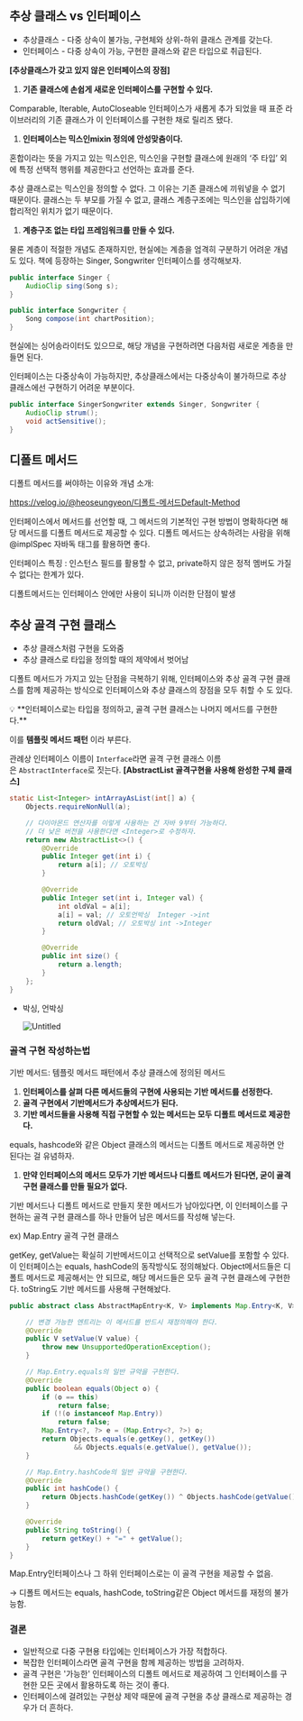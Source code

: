 ## **추상 클래스 vs 인터페이스**

- 추상클래스 - 다중 상속이 불가능, 구현체와 상위-하위 클래스 관계를 갖는다.
- 인터페이스 - 다중 상속이 가능, 구현한 클래스와 같은 타입으로 취급된다.

**[추상클래스가 갖고 있지 않은 인터페이스의 장점]**

1. **기존 클래스에 손쉽게 새로운 인터페이스를 구현할 수 있다.**

Comparable, Iterable, AutoCloseable 인터페이스가 새롭게 추가 되었을 때 표준 라이브러리의 기존 클래스가 이 인터페이스를 구현한 채로 릴리즈 됐다.

1. **인터페이스는 믹스인mixin 정의에 안성맞춤이다.**

혼합이라는 뜻을 가지고 있는 믹스인은, 믹스인을 구현할 클래스에 원래의 ‘주 타입’ 외에 특정 선택적 행위를 제공한다고 선언하는 효과를 준다.

추상 클래스로는 믹스인을 정의할 수 없다. 그 이유는 기존 클래스에 끼워넣을 수 없기 때문이다. 클래스는 두 부모를 가질 수 없고, 클래스 계층구조에는 믹스인을 삽입하기에 합리적인 위치가 없기 때문이다.

1. **계층구조 없는 타입 프레임워크를 만들 수 있다.**

물론 계층이 적절한 개념도 존재하지만, 현실에는 계층을 엄격히 구분하기 어려운 개념도 있다. 책에 등장하는 Singer, Songwriter 인터페이스를 생각해보자.

```java
public interface Singer {
	AudioClip sing(Song s);
}

public interface Songwriter {
	Song compose(int chartPosition);
}
```

현실에는 싱어송라이터도 있으므로, 해당 개념을 구현하려면 다음처럼 새로운 계층을 만들면 된다.

인터페이스는 다중상속이 가능하지만, 추상클래스에서는 다중상속이 불가하므로 추상클래스에선 구현하기 어려운 부분이다.

```java
public interface SingerSongwriter extends Singer, Songwriter {
	AudioClip strum();
	void actSensitive();
}
```

## **디폴트 메서드**

디폴트 메서드를 써야하는 이유와 개념 소개:

https://velog.io/@heoseungyeon/디폴트-메서드Default-Method

인터페이스에서 메서드를 선언할 때, 그 메서드의 기본적인 구현 방법이 명확하다면 해당 메서드를 디폴트 메서드로 제공할 수 있다. 디폴트 메서드는 상속하려는 사람을 위해 @implSpec 자바독 태그를 활용하면 좋다.

인터페이스 특징 : 인스턴스 필드를 활용할 수 없고, private하지 않은 정적 멤버도 가질 수 없다는 한계가 있다.

디폴트메서드는 인터페이스 안에만 사용이 되니까 이러한 단점이 발생 

## **추상 골격 구현 클래스**

- 추상 클래스처럼 구현을 도와줌
- 추상 클래스로 타입을 정의할 때의 제약에서 벗어남

디폴트 메서드가 가지고 있는 단점을 극복하기 위해, 인터페이스와 추상 골격 구현 클래스를 함께 제공하는 방식으로 인터페이스와 추상 클래스의 장점을 모두 취할 수 도 있다. 

<aside>
💡 **인터페이스로는 타입을 정의하고, 골격 구현 클래스는 나머지 메서드를 구현한다.**

이를 **템플릿 메서드 패턴** 이라 부른다.

</aside>

관례상 인터페이스 이름이 `Interface`라면 골격 구현 클래스 이름은 `AbstractInterface`로 짓는다.
**[AbstractList 골격구현을 사용해 완성한 구체 클래스]**

```java
static List<Integer> intArrayAsList(int[] a) {
    Objects.requireNonNull(a);

    // 다이아몬드 연산자를 이렇게 사용하는 건 자바 9부터 가능하다.
    // 더 낮은 버전을 사용한다면 <Integer>로 수정하자.
    return new AbstractList<>() {
        @Override
        public Integer get(int i) {
            return a[i]; // 오토박싱
        }

        @Override
        public Integer set(int i, Integer val) {
            int oldVal = a[i];
            a[i] = val; // 오토언박싱  Integer ->int
            return oldVal; // 오토박싱 int ->Integer
        }

        @Override
        public int size() {
            return a.length;
        }
    };
}

```

- 박싱, 언박싱
    
    ![Untitled](https://prod-files-secure.s3.us-west-2.amazonaws.com/e65471c1-b762-4e3e-8b77-d368e1e47ecc/15b3b9b0-15fd-443b-8f1d-3fb2f6e7fb66/Untitled.png)
    

### 골격 구현 작성하는법

기반 메서드: 템플릿 메서드 패턴에서 추상 클래스에 정의된 메서드

1. **인터페이스를 살펴 다른 메서드들의 구현에 사용되는 기반 메서드를 선정한다.**
2. **골격 구현에서 기반메서드가 추상메서드가 된다.**
3. **기반 메서드들을 사용해 직접 구현할 수 있는 메서드는 모두 디폴트 메서드로 제공한다.**

 equals, hashcode와 같은 Object 클래스의 메서드는 디폴트 메서드로 제공하면 안 된다는 걸 유념하자.

1. **만약 인터페이스의 메서드 모두가 기반 메서드나 디폴트 메서드가 된다면, 굳이 골격 구현 클래스를 만들 필요가 없다.**

기반 메서드나 디폴트 메서드로 만들지 못한 메서드가 남아있다면, 이 인터페이스를 구현하는 골격 구현 클래스를 하나 만들어 남은 메서드를 작성해 넣는다.

ex) Map.Entry 골격 구현 클래스

getKey, getValue는 확실히 기반메서드이고 선택적으로 setValue를 포함할 수 있다. 이 인터페이스는 equals, hashCode의 동작방식도 정의해놨다. Object메서드들은 디폴트 메서드로 제공해서는 안 되므로, 해당 메서드들은 모두 골격 구현 클래스에 구현한다. toString도 기반 메서드를 사용해 구현해놨다.

```java
public abstract class AbstractMapEntry<K, V> implements Map.Entry<K, V> {

    // 변경 가능한 엔트리는 이 메서드를 반드시 재정의해야 한다.
    @Override
    public V setValue(V value) {
        throw new UnsupportedOperationException();
    }

    // Map.Entry.equals의 일반 규약을 구현한다.
    @Override
    public boolean equals(Object o) {
        if (o == this)
            return false;
        if (!(o instanceof Map.Entry))
            return false;
        Map.Entry<?, ?> e = (Map.Entry<?, ?>) o;
        return Objects.equals(e.getKey(), getKey())
                && Objects.equals(e.getValue(), getValue());
    }

    // Map.Entry.hashCode의 일반 규약을 구현한다.
    @Override
    public int hashCode() {
        return Objects.hashCode(getKey()) ^ Objects.hashCode(getValue());
    }

    @Override
    public String toString() {
        return getKey() + "=" + getValue();
    }
}

```

Map.Entry인터페이스나 그 하위 인터페이스로는 이 골격 구현을 제공할 수 없음.

→ 디폴트 메서드는 equals, hashCode, toString같은 Object 메서드를 재정의 불가능함.

### 결론

- 일반적으로 다중 구현용 타입에는 인터페이스가 가장 적합하다.
- 복잡한 인터페이스라면 골격 구현을 함께 제공하는 방법을 고려하자.
- 골격 구현은 '가능한' 인터페이스의 디폴트 메서드로 제공하여 그 인터페이스를 구현한 모든 곳에서 활용하도록 하는 것이 좋다.
- 인터페이스에 걸려있는 구현상 제약 때문에 골격 구현을 추상 클래스로 제공하는 경우가 더 흔하다.
